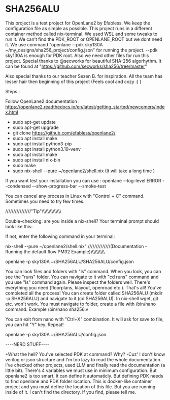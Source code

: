 # SHA256ALU

This project is a test project for OpenLane2 by Efabless. We keep the configuration file as simple as possible. This project runs in a different container method called nix-terminal. We used WSL and some tweaks to run it. We can't find the PDK_ROOT or OPENLANE_ROOT but we dont need it. We use command "openlane --pdk sky130A ~/my_designs/sha256_project/config.json" for running the project. --pdk sky130A is enough for PDK root. Also we need other files for run this project. Special thanks to @secworks for beautiful SHA-256 algorhythm. It can be found at "https://github.com/secworks/sha256/tree/master"

Also special thanks to our teacher Sezen B. for inspiration. All the team has lesser hair then beginning of this project (Feels cool and cozy :) )

Steps :

Follow OpenLane2 documentation : https://openlane2.readthedocs.io/en/latest/getting_started/newcomers/index.html 

- sudo apt-get update
- sudo apt-get upgrade
- git clone https://github.com/efabless/openlane2/ 
- sudo apt install make
- sudo apt install python3-pip
- sudo apt install python3.10-venv
- sudo apt install make 
- sudo apt install nix-bin
- sudo make
- sudo nix-shell --pure ~/openlane2/shell.nix  (It will take a long time )

If you want test your installation you can use : openlane --log-level ERROR --condensed --show-progress-bar --smoke-test

You can cancel any process in Linux with "Control + C" command. Sometimes you need to try few times. 

////////////////"Tip"\\\\\\\\\\\\\\\\\\\\\\\\\\\

Double-checking: are you inside a nix-shell? Your terminal prompt should look like this:

If not, enter the following command in your terminal:

nix-shell --pure ~/openlane2/shell.nix" 
//////////////(Documentation - Running the default flow PM32 Example)\\\\\\\\\\\\\\\\\\\\


openlane -p sky130A ~/SHA256ALU/SHA256ALU/config.json

You can look files and folders with "ls" command. When you look, you can see the "runs" folder. You can navigate to it with "cd runs" command and you use "ls" command again. Please inspect the folders well. There's everything you need (floorplans, klayout, openroad etc.). That's all! You've completed all the process!
You can create folder called SHA256ALU (mkdir -p SHA256ALU) and navigate to it (cd SHA256ALU).
In nix-shell wget, git etc. won't work. You must navigate to folder, create a file with /bin/nano command. Example /bin/nano sha256.v

You can exit from nano with "Ctrl+X" combination. It will ask for save to file, you can hit "Y" key. 
Repeat! 

openlane -p sky130A ~/SHA256ALU/config.json


----NERD STUFF----

+What the hell? You've selected PDK at command? Why? -Cuz' I don't know verilog or json structure and I'm too lazy to read the whole documentation. I've checked other projects, used LLM and finally read the documentation (a little bit). There's 4 variables we must use in minimum configuration. But openlane2 is too smart. It can define it automaticly. But defining PDK needs to find openlane and PDK folder location. This is docker-like container project and you must define the location of this file. But you are running inside of it. I can't find the directory. If you find, please tell me.
